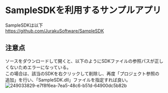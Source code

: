 # SampleSDKを利用するサンプルアプリ

SampleSDKは以下  
https://github.com/JurakuSoftware/SampleSDK

## 注意点
ソースをダウンロードして開くと、以下のようにSDKファイルの参照パスが正しくないためエラーになっている。  
この場合は、該当のSDKを右クリックして削除し、再度「プロジェクト参照の追加」を行い、「SampleSDK.dll」ファイルを指定すれば良い。  
![249033829-e7f8f6ea-7ea5-48c6-b51d-64900dc5b82b](https://github.com/JurakuSoftware/UseSampleSDK/assets/55858517/24b98f23-f8cf-4069-8689-5e686e98df66)
